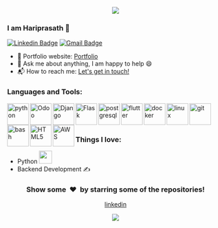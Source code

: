 <p align="center">
  <img src="https://capsule-render.vercel.app/api?type=waving&color=gradient&text=Hello!&height=100&section=header"/>
</p>

<!-- <h3>I am Haiprasath 👋</h3> -->
### I am Hariprasath 👋
[![Linkedin Badge](https://img.shields.io/badge/-Hariprasath-blue?style=flat-square&logo=Linkedin&logoColor=white&link=https://www.linkedin.com/in/hari4274/)](https://www.linkedin.com/in/hari4274/)
[![Gmail Badge](https://img.shields.io/badge/-bala.hariprasath@gmail.com-c14438?style=flat-square&logo=Gmail&logoColor=white&link=mailto:bala.hariprasth@gmail.com)](mailto:bala.hariprasath@gmail.com) 


- 🎯 Portfolio website: [Portfolio](https://hari4274.github.io/)
- 💬 Ask me about anything, I am happy to help :smile:
- 📬 How to reach me: [Let's get in touch!](https://www.linkedin.com/in/hari4274/)

### Languages and Tools: 
<p>
<img align="left" src="https://cdn.jsdelivr.net/gh/devicons/devicon/icons/python/python-original.svg" alt="python" width="50" height="50"/>
<img align="left" alt="Odoo" width="50px" src="https://odoocdn.com/openerp_website/static/src/img/assets/png/odoo_logo.png" />
<img align="left" alt="Django" width="50px" src="https://cdn.jsdelivr.net/gh/devicons/devicon@latest/icons/django/django-plain-wordmark.svg" />
<img align="left" alt="Flask" width="50px" src="https://cdn.jsdelivr.net/gh/devicons/devicon/icons/flask/flask-original-wordmark.svg"/>

<img align="left" src="https://cdn.jsdelivr.net/gh/devicons/devicon/icons/postgresql/postgresql-original-wordmark.svg" alt="postgresql" width="50" height="50"/>
<!-- <img align="left" alt="Git" width="50px" src="https://raw.githubusercontent.com/github/explore/80688e429a7d4ef2fca1e82350fe8e3517d3494d/topics/git/git.png" /> -->
<img align="left" src="https://cdn.jsdelivr.net/gh/devicons/devicon/icons/flutter/flutter-original.svg" alt="flutter" width="50" height="50"/>
<img align="left" src="https://cdn.jsdelivr.net/gh/devicons/devicon/icons/docker/docker-original-wordmark.svg" alt="docker" width="50" height="50"/>
<!-- <img align="left" src="https://cdn.jsdelivr.net/gh/devicons/devicon/icons/kubernetes/kubernetes-plain.svg" alt="kubernetes" width="50" height="50"/> -->
<img align="left" src="https://cdn.jsdelivr.net/gh/devicons/devicon/icons/linux/linux-original.svg" alt="linux" width="50" height="50"/>     
<img align="left" src="https://cdn.jsdelivr.net/gh/devicons/devicon/icons/git/git-original.svg" alt="git" width="50" height="50"/>
<img align="left" src="https://cdn.jsdelivr.net/gh/devicons/devicon/icons/bash/bash-original.svg" alt="bash" width="50" height="50"/>
</p>
<p>
<!-- <img align="left" src="https://cdn.jsdelivr.net/gh/devicons/devicon/icons/figma/figma-original.svg" alt="figma" width="50" height="50"/> -->
<img align="left" alt="HTML5" width="50px" src="https://cdn.jsdelivr.net/gh/devicons/devicon/icons/html5/html5-original.svg" />
<!--<img align="left" alt="CSS3" width="50px" src="https://cdn.jsdelivr.net/gh/devicons/devicon/icons/css3/css3-original.svg" />  -->
<img src="https://cdn.jsdelivr.net/gh/devicons/devicon@latest/icons/amazonwebservices/amazonwebservices-original-wordmark.svg" align="left" alt="AWS" width="50px"/>
          
<!-- <img align="left" alt="Visual Studio Code" width="50px" src="https://raw.githubusercontent.com/github/explore/80688e429a7d4ef2fca1e82350fe8e3517d3494d/topics/visual-studio-code/visual-studio-code.png" /> -->
</p>
<br/>
<br/>

<br/>

### Things I love:
- Python <img src="https://media.giphy.com/media/WUlplcMpOCEmTGBtBW/giphy.gif" width="30"> 
- Backend Development ✍️

<!--
### :zap: Github Stats
<p>
    <a href="https://gitstats.me/varadbhogayata" target="_blank"> 
        <img src="https://github-readme-stats.vercel.app/api?username=hari4274&&show_icons=true&hi&theme=dark&count_private=true&include_all_commits=true">
        https://github-profile-summary-cards.vercel.app/api/cards/profile-details?username=hari4274&theme=default
    </a>
</p>
-->

<div align="center">
<h3 align="center">Show some &nbsp;❤️&nbsp; by starring some of the repositories!</h3>

<!--[website]: -->
[linkedin](https://www.linkedin.com/in/hari4274)
<p align="center">
  <img src="https://capsule-render.vercel.app/api?type=waving&color=gradient&height=100&section=footer"/>
</p>
